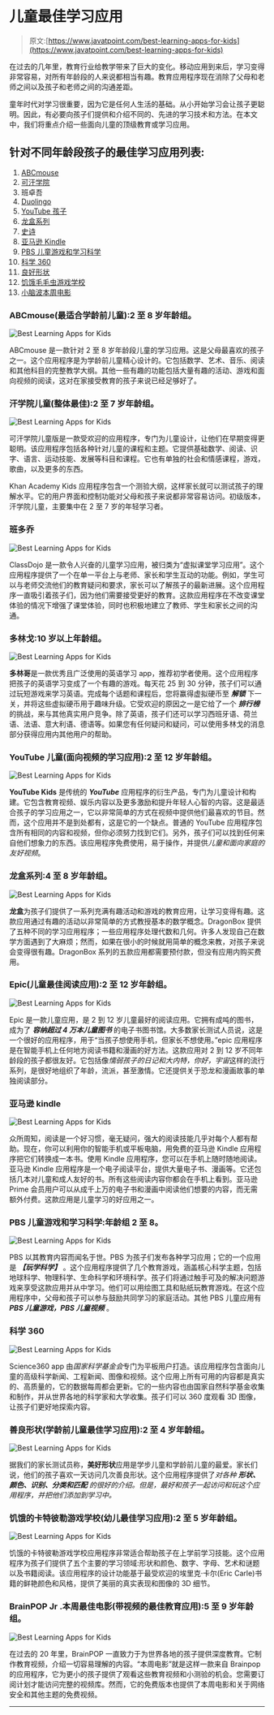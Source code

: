 # 儿童最佳学习应用

> 原文:[https://www.javatpoint.com/best-learning-apps-for-kids](https://www.javatpoint.com/best-learning-apps-for-kids)

在过去的几年里，教育行业给教学带来了巨大的变化。移动应用到来后，学习变得非常容易，对所有年龄段的人来说都相当有趣。教育应用程序现在消除了父母和老师之间以及孩子和老师之间的沟通差距。

童年时代对学习很重要，因为它是任何人生活的基础。从小开始学习会让孩子更聪明。因此，有必要向孩子们提供和介绍不同的、先进的学习技术和方法。在本文中，我们将重点介绍一些面向儿童的顶级教育或学习应用。

## 针对不同年龄段孩子的最佳学习应用列表:

1.  [ABCmouse](#ABCmouse)
2.  [可汗学院](#Khan-Academy)
3.  班卓吾
4.  [Duolingo](#Duolingo)
5.  [YouTube 孩子](#YouTube-Kids)
6.  [龙盒系列](#DragonBox-series)
7.  [史诗](#Epic)
8.  [亚马逊 Kindle](#Amazon-Kindle)
9.  [PBS 儿童游戏和学习科学](#PBS)
10.  [科学 360](#Science360)
11.  [良好形状](#Goodness-Shapes)
12.  [饥饿毛毛虫游戏学校](#Hungry-Caterpillar-Play-School)
13.  [小脑波本周电影](#Brainpop)

### ABCmouse(最适合学龄前儿童):2 至 8 岁年龄组。

![Best Learning Apps for Kids](../Images/cf1d93cd45217cc6908baf5cd7690441.png)

ABCmouse 是一款针对 2 至 8 岁年龄段儿童的学习应用。这是父母最喜欢的孩子之一。这个应用程序是为学龄前儿童精心设计的。它包括数学、艺术、音乐、阅读和其他科目的完整教学大纲。其他一些有趣的功能包括大量有趣的活动、游戏和面向视频的阅读，这对在家接受教育的孩子来说已经足够好了。

### 汗学院儿童(整体最佳):2 至 7 岁年龄组。

![Best Learning Apps for Kids](../Images/a057d5fef77a8088da2a50e76fe440bf.png)

可汗学院儿童版是一款受欢迎的应用程序，专门为儿童设计，让他们在早期变得更聪明。该应用程序包括各种针对儿童的课程和主题。它提供基础数学、阅读、识字、语言、运动技能、发展等科目和课程。它也有单独的社会和情感课程，游戏，歌曲，以及更多的东西。

Khan Academy Kids 应用程序包含一个测验大纲，这样家长就可以测试孩子的理解水平。它的用户界面和控制功能对父母和孩子来说都非常容易访问。初级版本，汗学院儿童，主要集中在 2 至 7 岁的年轻学习者。

### 班多乔

![Best Learning Apps for Kids](../Images/a925be4b5cd7d60bb6e39435e2e1f0f5.png)

ClassDojo 是一款令人兴奋的儿童学习应用，被归类为“虚拟课堂学习应用”。这个应用程序提供了一个在单一平台上与老师、家长和学生互动的功能。例如，学生可以与老师交流他们的教育疑问和要求，家长可以了解孩子的最新进展。这个应用程序一直吸引着孩子们，因为他们需要接受更好的教育。这款应用程序在不改变课堂体验的情况下增强了课堂体验，同时也积极地建立了教师、学生和家长之间的沟通。

### 多林戈:10 岁以上年龄组。

![Best Learning Apps for Kids](../Images/501a2dd55ec3d74f15934845cf5b7d28.png)

**多林哥**是一款优秀且广泛使用的英语学习 app，推荐初学者使用。这个应用程序把孩子的英语学习变成了一个有趣的游戏。每天花 25 到 30 分钟，孩子们可以通过玩短游戏来学习英语。完成每个话题和课程后，您将赢得虚拟硬币至 ***解锁*** 下一关，并将这些虚拟硬币用于趣味升级。它受欢迎的原因之一是它给了一个 ***排行榜*** 的挑战，来与其他真实用户竞争。除了英语，孩子们还可以学习西班牙语、荷兰语、法语、意大利语、德语等。如果您有任何疑问和疑问，可以使用多林戈的消息部分获得应用内其他用户的帮助。

### YouTube 儿童(面向视频的学习应用):2 至 12 岁年龄组。

![Best Learning Apps for Kids](../Images/0b22e00550fd3c490681564acdde0db3.png)

**YouTube Kids** 是传统的 ***YouTube*** 应用程序的衍生产品，专门为儿童设计和构建。它包含教育视频、娱乐内容以及更多激励和提升年轻人心智的内容。这是最适合孩子的学习应用之一，它以非常简单的方式在视频中提供他们最喜欢的节目。然而，这个应用并不是到处都有，这是它的一个缺点。普通的 YouTube 应用程序包含所有相同的内容和视频，但你必须努力找到它们。另外，孩子们可以找到任何来自他们想象力的东西。该应用程序免费使用，易于操作，并提供*儿童和面向家庭的友好视频*。

### 龙盒系列:4 至 8 岁年龄组。

![Best Learning Apps for Kids](../Images/eeed37267ed127467f29bb75d70c540d.png)

**龙盒**为孩子们提供了一系列充满有趣活动和游戏的教育应用，让学习变得有趣。这款应用通过有趣的活动以非常简单的方式教授基本的数学概念。DragonBox 提供了五种不同的学习应用程序；一些应用程序处理代数和几何。许多人发现自己在数学方面遇到了大麻烦；然而，如果在很小的时候就用简单的概念来教，对孩子来说会变得很有趣。DragonBox 系列的五款应用都需要预付款，但没有应用内购买费用。

### Epic(儿童最佳阅读应用):2 至 12 岁年龄组。

![Best Learning Apps for Kids](../Images/18a2b3293e2167d90b0a26a6681a4f0e.png)

Epic 是一款儿童应用，是 2 到 12 岁儿童最好的阅读应用。它拥有成吨的图书，成为了 ***容纳超过 4 万本儿童图书*** 的电子书图书馆。大多数家长测试人员说，这是一个很好的应用程序，用于“当孩子想使用手机，但家长不想使用。”epic 应用程序是在智能手机上任何地方阅读书籍和漫画的好方法。这款应用对 2 到 12 岁不同年龄段的孩子都很友好。它包括像*懦弱孩子的日记和大内特，你好，宇宙*这样的流行系列，是很好地组织了年龄，流派，甚至激情。它还提供关于恐龙和漫画故事的单独阅读部分。

### 亚马逊 kindle

![Best Learning Apps for Kids](../Images/ffc013877f16e6fa34b0401aa9cbfa59.png)

众所周知，阅读是一个好习惯，毫无疑问，强大的阅读技能几乎对每个人都有帮助。现在，你可以利用你的智能手机或平板电脑，用免费的亚马逊 Kindle 应用程序把它们转换成一本书。使用 Kindle 应用程序，您可以在手机上随时随地阅读。亚马逊 Kindle 应用程序是一个电子阅读平台，提供大量电子书、漫画等。它还包括几本对儿童和成人友好的书。所有这些阅读内容你都会在手机上看到。亚马逊 Prime 会员用户可以从成千上万的电子书和漫画中阅读他们想要的内容，而无需额外付费。这款应用是儿童学习的好应用之一。

### PBS 儿童游戏和学习科学:年龄组 2 至 8。

![Best Learning Apps for Kids](../Images/4638b57f246a5c26320413f47648ad05.png)

PBS 以其教育内容而闻名于世。PBS 为孩子们发布各种学习应用；它的一个应用是 ***【玩学科学】*** 。这个应用程序提供了几个教育游戏，涵盖核心科学主题，包括地球科学、物理科学、生命科学和环境科学。孩子们将通过触手可及的解决问题游戏来享受这款应用并从中学习。他们可以用绘图工具和贴纸玩教育游戏。在这个应用程序中，父母和孩子可以参与鼓励共同学习的家庭活动。其他 PBS 儿童应用有 ***PBS 儿童游戏，PBS 儿童视频*** 。

### 科学 360

![Best Learning Apps for Kids](../Images/971fc2b7b32c75809437af839a9fef79.png)

Science360 app 由*国家科学基金会*专门为平板用户打造。该应用程序包含面向儿童的高级科学新闻、工程新闻、图像和视频。这个应用上所有可用的内容都是真实的、高质量的，它的数据每周都会更新。它的一些内容也由国家自然科学基金收集和制作，并从世界各地的科学家和大学收集。孩子们可以 360 度观看 3D 图像，让孩子们更好地探索内容。

### 善良形状(学龄前儿童最佳学习应用):2 至 4 岁年龄组。

![Best Learning Apps for Kids](../Images/67c723e8bb04ecf974de4a3b2f242361.png)

据我们的家长测试员称，**美好形状**应用是学步儿童和学龄前儿童的最爱。家长们说，他们的孩子喜欢一天访问几次善良形状。这个应用程序提供了*对各种 ***形状、颜色、识别、分类和匹配*** 的很好的介绍。但是，最好和孩子一起访问和玩这个应用程序，并把他们添加到学习中。*

### 饥饿的卡特彼勒游戏学校(幼儿最佳学习应用):2 至 5 岁年龄组。

![Best Learning Apps for Kids](../Images/c031d8bd82638e6a74cf52e30e82ac99.png)

饥饿的卡特彼勒游戏学校应用程序非常适合帮助孩子在上学前学习技能。这个应用程序为孩子们提供了五个主要的学习领域:形状和颜色、数字、字母、艺术和谜题以及书籍阅读。该应用程序的设计功能基于最受欢迎的埃里克·卡尔(Eric Carle)书籍的鲜艳颜色和风格，提供了美丽的真实表现和图像的 3D 细节。

### BrainPOP Jr .本周最佳电影(带视频的最佳教育应用):5 至 9 岁年龄组。

![Best Learning Apps for Kids](../Images/37ee7d930a3f7402ce7a3d22e30c065e.png)

在过去的 20 年里，BrainPOP 一直致力于为世界各地的孩子提供深度教育。它制作教育视频，介绍一切容易理解的内容。“本周电影”就是这样一款来自 Brainpop 的应用程序，它为更小的孩子提供了观看这些教育视频和小测验的机会。您需要订阅计划才能访问完整的视频库。然而，它的免费版本也提供了本周电影和关于网络安全和其他主题的免费视频。

* * *